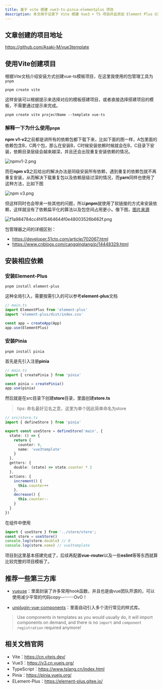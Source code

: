 ```yaml
---
title: 基于 vite 搭建 vue3-ts-pinia-elementplus 项目
description: 本文用于记录下 Vite 搭建 Vue3 + TS 项目并且添加 Element Plus UI 库以及 Pinia 管理数据状态并对其初始化一个配置 
---
```


## 文章创建的项目地址
https://github.com/Asaki-M/vue3template

## 使用Vite创建项目
根据Vite文档介绍安装方式创建vue-ts模板项目，在这里我使用的包管理工具为`pnpm`
```
pnpm create vite
```
这样安装可以根据提示来选择对应的模板搭建项目，或者直接选择搭建项目的模板，不需要通过提示来完成。
```
pnpm create vite projectName --template vue-ts
```

### 解释一下为什么使用`pnpm`
**npm v1-v2**之前都是讲所有的依赖包都下载下来，比如下面的图一样，A包里面的依赖包含B，C两个包，那么在安装B，C时候安装依赖时候就会在B，C目录下安装，依赖目录层级会越来越深，并且还会出现重复安装依赖的情况。

![npmv1-2.png](/content/8.webp)

而在**npm v3**之后给出的解决办法是同级安装所有依赖，遇到重复的依赖包就不再重复安装，从而解决下载重复包以及依赖层级过深的情况，而**yarn**同样也使用了这种方法，比如下图

![npm v3.png](/content/9.webp)

但这样同时也会带来一些其他的问题，所以**pnpm**就使用了软链接的方式来安装依赖，这样就没有了依赖扁平化的算法以及包空间占用更小。像下图，[图片来源](https://developer.51cto.com/article/702067.html)


![f1a984784cc4f415464644f0e48003526b662f.png](/content/10.webp)

包管理器之间的详细区别：
- https://developer.51cto.com/article/702067.html
- https://www.cnblogs.com/cangqinglang/p/14448329.html

## 安装相应依赖
### 安装Element-Plus
```
pnpm install element-plus
```
这种全局引入，需要按需引入的可以参考**element-plus**文档
```ts
// main.ts
import ElementPlus from 'element-plus'
import 'element-plus/dist/index.css'

const app = createApp(App)
app.use(ElementPlus)
```

### 安装Pinia
```
pnpm install pinia
```
首先是先引入注册**pinia**
```ts
// main.ts
import { createPinia } from 'pinia'

const pinia = createPinia()
app.use(pinia)
```
然后就是在src目录下创建**store**目录，里面创建**store.ts**
> tips: 命名最好见名之意，这里为单个因此简单命名为store
```ts
// src/store.ts
import { defineStore } from 'pinia'

export const useStore = defineStore('main', {
  state: () => {
    return {
      counter: 0,
      name: 'vue3template'
    }
  },
  getters: {
    double: (state) => state.counter * 2
  },
  actions: {
    increment() {
      this.counter++
    },
    decrease() {
      this.counter--
    }
  }
})
```
在组件中使用
```ts
import { useStore } from '../store/store';
const store = useStore()
console.log(store.double) // 0
console.log(store.name) // vue3template
```

项目到这里基本搭建完成了，后续再配置**vue-router**以及一些**eslint**等等东西就算比较完整的项目模板了。

## 推荐一些第三方库

- [vueuse](https://vueuse.org/guide/)：里面封装了许多常用hook函数，并且也是由vue团队开源的，可以使用减少平常的代码copy-------OvO！

- [unplugin-vue-components](https://github.com/antfu/unplugin-vue-components)：里面自动引入多个流行常见的样式库。
> Use components in templates as you would usually do, it will import components on demand, and there is no `import` and `component registration` required anymore!

## 相关文档官网
- Vite：https://cn.vitejs.dev/
- Vue3：https://v3.cn.vuejs.org/
- TypeScript：https://www.tslang.cn/index.html
- Pinia：https://pinia.vuejs.org/
- ELement-Plus：https://element-plus.gitee.io/